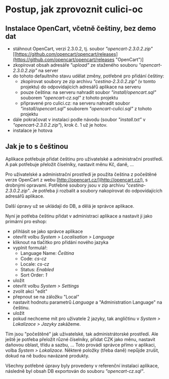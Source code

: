 # Postup, jak zprovoznit culici-oc #

## Instalace OpenCart, včetně češtiny, bez demo dat ##

- stáhnout OpenCart, verzi 2.3.0.2, tj. soubor *"opencart-2.3.0.2.zip"* \[[https://github.com/opencart/opencart/releases](https://github.com/opencart/opencart/releases "OpenCart")\]
- zkopírovat obsah adresáře *"upload"* ze staženého souboru *"opencart-2.3.0.2.zip"* na server 
- do tohoto defaultního stavu udělat změny, potřebné pro přidání češtiny:
    - zkopírovat soubory ze zip archivu *"cestina-2.3.0.2.zip"* (v tomto projektu) do odpovídajících adresářů aplikace na serveru
    - pouze čeština: na serveru nahradit soubor *"install/opencart.sql"* souborem *"opencart-cz.sql"* z tohoto projektu
    - připravené pro culici.cz: na serveru nahradit soubor *"install/opencart.sql"* souborem *"opencart-culici.sql"* z tohoto projektu   
- dále pokračovat v instalaci podle návodu (soubor *"install.txt"* v *"opencart-2.3.0.2.zip"*), krok č. 1 už je hotov.
- instalace je hotova 


## Jak je to s češtinou ##

Aplikace potřebuje přidat češtinu pro uživatelské a administrační prostředí. A pak potřebuje přeložit číselníky, nastavit měnu Kč, daně, ...

Pro uživatelské a administrační prostředí je použita čeština z počeštěné verze OpenCart z webu [http://opencart.cz/](http://opencart.cz/), s drobnými opravami. Potřebné soubory jsou v zip archivu *"cestina-2.3.0.2.zip"*. Je potřeba ji rozbalit a soubory nakopírovat do odpovídajících adresářů aplikace.

Další úpravy už se ukládají do DB, a dělá je správce aplikace.

Nyní je potřeba češtinu přidat v administraci aplikace a nastavit ji jako primární pro eshop:

- přihlásit se jako správce aplikace
- otevřít volbu *System > Localisation > Language*
- kliknout na tlačítko pro přidání nového jazyka
- vyplnit formulář:
    - Language Name: *Čeština*
    - Code: *cs-cz*
    - Locale: *cs-cz*
    - Status: *Enabled*
    - Sort Order: *1*
- uložit
- otevřít volbu *System > Settings*
- zvolit akci "edit"
- přepnout se na záložku "Local"
- nastavit hodnotu parametrů *Language* a "Administration Language" na češtinu.
- uložit
- pokud nechceme mít pro uživatele 2 jazyky, tak angličtinu v *System > Lokalizace > Jazyky* zakážeme.

Tím jsou "počeštěné" jak uživatelské, tak administrátorské prostředí. Ale ještě je potřeba přeložit různé číselníky, přidat CZK jako měnu, nastavit daňovou oblast, třídu a sazbu, ... Toto provádí správce přímo v aplikaci, volba *System > Lokalizace*. Některé položky (třeba daně) nepůjde zrušit, dokud na ně budou navázané produkty.

Všechny potřebné úpravy byly provedeny v referenční instalaci aplikace, následně byl obsah DB exportován do souboru *"opencart-cz.sql"*.
 